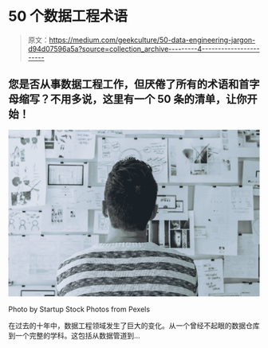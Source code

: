 # 50 个数据工程术语

> 原文：<https://medium.com/geekculture/50-data-engineering-jargon-d94d07596a5a?source=collection_archive---------4----------------------->

## 您是否从事数据工程工作，但厌倦了所有的术语和首字母缩写？不用多说，这里有一个 50 条的清单，让你开始！

![](img/eb1ef6e79cdedf92311854f85ab5dc88.png)

Photo by Startup Stock Photos from Pexels

在过去的十年中，数据工程领域发生了巨大的变化。从一个曾经不起眼的数据仓库到一个完整的学科。这包括从数据管道到…